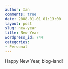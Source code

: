```yaml
---
author: Ian
comments: true
date: 2008-01-01 01:13:00
layout: post
slug: new-year
title: New Year
wordpress_id: 744
categories:
- Personal
---
```


Happy New Year, blog-land!
